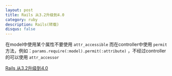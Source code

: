 ```yaml
---
layout: post
title: Rails 从3.2升级到4.0
category: ruby
description: Rails(转载)
disqus: false
---
```


在model中使用某个属性不要使用 `attr_accessible` 而在controller中使用 `permit` 方法，例如：`params.require(:model).permit(:attribute)` ，不经过controller的可以使用 `attr_accessor`   

[Rails 从3.2升级到4.0](https://github.com/JuanitoFatas/Guides/blob/master/guides/edge-translation/upgrading-ruby-on-rails-zh_CN.md)